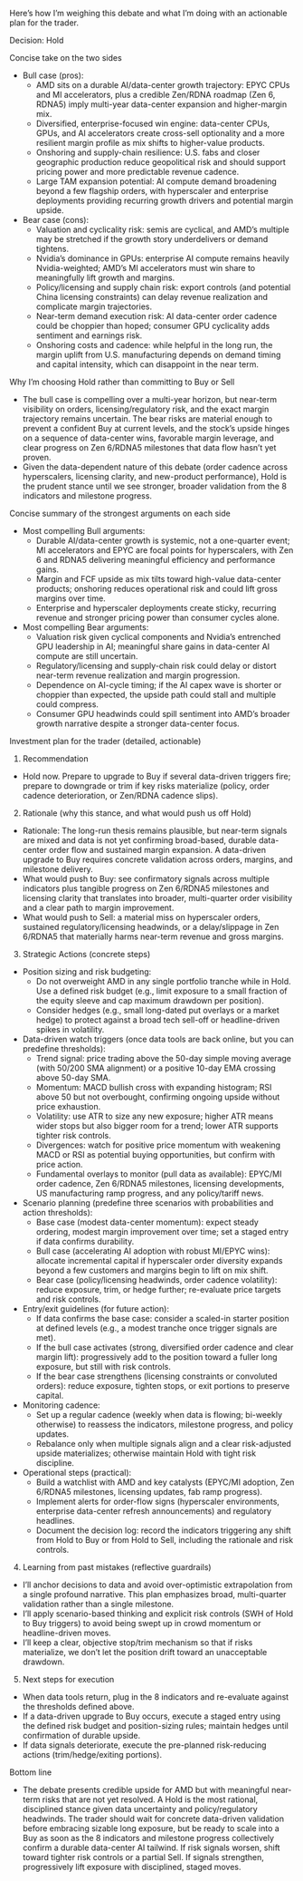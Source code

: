 Here’s how I’m weighing this debate and what I’m doing with an actionable plan for the trader.

Decision: Hold

Concise take on the two sides
- Bull case (pros):
  - AMD sits on a durable AI/data-center growth trajectory: EPYC CPUs and MI accelerators, plus a credible Zen/RDNA roadmap (Zen 6, RDNA5) imply multi-year data-center expansion and higher-margin mix.
  - Diversified, enterprise-focused win engine: data-center CPUs, GPUs, and AI accelerators create cross-sell optionality and a more resilient margin profile as mix shifts to higher-value products.
  - Onshoring and supply-chain resilience: U.S. fabs and closer geographic production reduce geopolitical risk and should support pricing power and more predictable revenue cadence.
  - Large TAM expansion potential: AI compute demand broadening beyond a few flagship orders, with hyperscaler and enterprise deployments providing recurring growth drivers and potential margin upside.
- Bear case (cons):
  - Valuation and cyclicality risk: semis are cyclical, and AMD’s multiple may be stretched if the growth story underdelivers or demand tightens.
  - Nvidia’s dominance in GPUs: enterprise AI compute remains heavily Nvidia-weighted; AMD’s MI accelerators must win share to meaningfully lift growth and margins.
  - Policy/licensing and supply chain risk: export controls (and potential China licensing constraints) can delay revenue realization and complicate margin trajectories.
  - Near-term demand execution risk: AI data-center order cadence could be choppier than hoped; consumer GPU cyclicality adds sentiment and earnings risk.
  - Onshoring costs and cadence: while helpful in the long run, the margin uplift from U.S. manufacturing depends on demand timing and capital intensity, which can disappoint in the near term.

Why I’m choosing Hold rather than committing to Buy or Sell
- The bull case is compelling over a multi-year horizon, but near-term visibility on orders, licensing/regulatory risk, and the exact margin trajectory remains uncertain. The bear risks are material enough to prevent a confident Buy at current levels, and the stock’s upside hinges on a sequence of data-center wins, favorable margin leverage, and clear progress on Zen 6/RDNA5 milestones that data flow hasn’t yet proven.
- Given the data-dependent nature of this debate (order cadence across hyperscalers, licensing clarity, and new-product performance), Hold is the prudent stance until we see stronger, broader validation from the 8 indicators and milestone progress.

Concise summary of the strongest arguments on each side
- Most compelling Bull arguments:
  - Durable AI/data-center growth is systemic, not a one-quarter event; MI accelerators and EPYC are focal points for hyperscalers, with Zen 6 and RDNA5 delivering meaningful efficiency and performance gains.
  - Margin and FCF upside as mix tilts toward high-value data-center products; onshoring reduces operational risk and could lift gross margins over time.
  - Enterprise and hyperscaler deployments create sticky, recurring revenue and stronger pricing power than consumer cycles alone.
- Most compelling Bear arguments:
  - Valuation risk given cyclical components and Nvidia’s entrenched GPU leadership in AI; meaningful share gains in data-center AI compute are still uncertain.
  - Regulatory/licensing and supply-chain risk could delay or distort near-term revenue realization and margin progression.
  - Dependence on AI-cycle timing; if the AI capex wave is shorter or choppier than expected, the upside path could stall and multiple could compress.
  - Consumer GPU headwinds could spill sentiment into AMD’s broader growth narrative despite a stronger data-center focus.

Investment plan for the trader (detailed, actionable)

1) Recommendation
- Hold now. Prepare to upgrade to Buy if several data-driven triggers fire; prepare to downgrade or trim if key risks materialize (policy, order cadence deterioration, or Zen/RDNA cadence slips).

2) Rationale (why this stance, and what would push us off Hold)
- Rationale: The long-run thesis remains plausible, but near-term signals are mixed and data is not yet confirming broad-based, durable data-center order flow and sustained margin expansion. A data-driven upgrade to Buy requires concrete validation across orders, margins, and milestone delivery.
- What would push to Buy: see confirmatory signals across multiple indicators plus tangible progress on Zen 6/RDNA5 milestones and licensing clarity that translates into broader, multi-quarter order visibility and a clear path to margin improvement.
- What would push to Sell: a material miss on hyperscaler orders, sustained regulatory/licensing headwinds, or a delay/slippage in Zen 6/RDNA5 that materially harms near-term revenue and gross margins.

3) Strategic Actions (concrete steps)
- Position sizing and risk budgeting:
  - Do not overweight AMD in any single portfolio tranche while in Hold. Use a defined risk budget (e.g., limit exposure to a small fraction of the equity sleeve and cap maximum drawdown per position).
  - Consider hedges (e.g., small long-dated put overlays or a market hedge) to protect against a broad tech sell-off or headline-driven spikes in volatility.
- Data-driven watch triggers (once data tools are back online, but you can predefine thresholds):
  - Trend signal: price trading above the 50-day simple moving average (with 50/200 SMA alignment) or a positive 10-day EMA crossing above 50-day SMA.
  - Momentum: MACD bullish cross with expanding histogram; RSI above 50 but not overbought, confirming ongoing upside without price exhaustion.
  - Volatility: use ATR to size any new exposure; higher ATR means wider stops but also bigger room for a trend; lower ATR supports tighter risk controls.
  - Divergences: watch for positive price momentum with weakening MACD or RSI as potential buying opportunities, but confirm with price action.
  - Fundamental overlays to monitor (pull data as available): EPYC/MI order cadence, Zen 6/RDNA5 milestones, licensing developments, US manufacturing ramp progress, and any policy/tariff news.
- Scenario planning (predefine three scenarios with probabilities and action thresholds):
  - Base case (modest data-center momentum): expect steady ordering, modest margin improvement over time; set a staged entry if data confirms durability.
  - Bull case (accelerating AI adoption with robust MI/EPYC wins): allocate incremental capital if hyperscaler order diversity expands beyond a few customers and margins begin to lift on mix shift.
  - Bear case (policy/licensing headwinds, order cadence volatility): reduce exposure, trim, or hedge further; re-evaluate price targets and risk controls.
- Entry/exit guidelines (for future action):
  - If data confirms the base case: consider a scaled-in starter position at defined levels (e.g., a modest tranche once trigger signals are met).
  - If the bull case activates (strong, diversified order cadence and clear margin lift): progressively add to the position toward a fuller long exposure, but still with risk controls.
  - If the bear case strengthens (licensing constraints or convoluted orders): reduce exposure, tighten stops, or exit portions to preserve capital.
- Monitoring cadence:
  - Set up a regular cadence (weekly when data is flowing; bi-weekly otherwise) to reassess the indicators, milestone progress, and policy updates.
  - Rebalance only when multiple signals align and a clear risk-adjusted upside materializes; otherwise maintain Hold with tight risk discipline.
- Operational steps (practical):
  - Build a watchlist with AMD and key catalysts (EPYC/MI adoption, Zen 6/RDNA5 milestones, licensing updates, fab ramp progress).
  - Implement alerts for order-flow signs (hyperscaler environments, enterprise data-center refresh announcements) and regulatory headlines.
  - Document the decision log: record the indicators triggering any shift from Hold to Buy or from Hold to Sell, including the rationale and risk controls.

4) Learning from past mistakes (reflective guardrails)
- I’ll anchor decisions to data and avoid over-optimistic extrapolation from a single profound narrative. This plan emphasizes broad, multi-quarter validation rather than a single milestone.
- I’ll apply scenario-based thinking and explicit risk controls (SWH of Hold to Buy triggers) to avoid being swept up in crowd momentum or headline-driven moves.
- I’ll keep a clear, objective stop/trim mechanism so that if risks materialize, we don’t let the position drift toward an unacceptable drawdown.

5) Next steps for execution
- When data tools return, plug in the 8 indicators and re-evaluate against the thresholds defined above.
- If a data-driven upgrade to Buy occurs, execute a staged entry using the defined risk budget and position-sizing rules; maintain hedges until confirmation of durable upside.
- If data signals deteriorate, execute the pre-planned risk-reducing actions (trim/hedge/exiting portions).

Bottom line
- The debate presents credible upside for AMD but with meaningful near-term risks that are not yet resolved. A Hold is the most rational, disciplined stance given data uncertainty and policy/regulatory headwinds. The trader should wait for concrete data-driven validation before embracing sizable long exposure, but be ready to scale into a Buy as soon as the 8 indicators and milestone progress collectively confirm a durable data-center AI tailwind. If risk signals worsen, shift toward tighter risk controls or a partial Sell. If signals strengthen, progressively lift exposure with disciplined, staged moves.